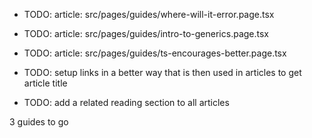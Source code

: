 - TODO: article: src/pages/guides/where-will-it-error.page.tsx
- TODO: article: src/pages/guides/intro-to-generics.page.tsx
- TODO: article: src/pages/guides/ts-encourages-better.page.tsx

- TODO: setup links in a better way that is then used in articles to get article title
- TODO: add a related reading section to all articles

3 guides to go
